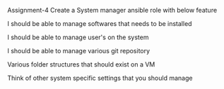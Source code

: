 Assignment-4 Create a System manager ansible role with below feature

I should be able to manage softwares that needs to be installed

I should be able to manage user's on the system

I should be able to manage various git repository

Various folder structures that should exist on a VM

Think of other system specific settings that you should manage